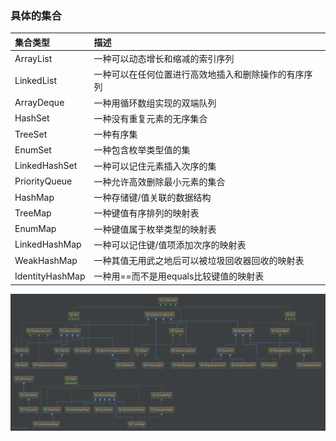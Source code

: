 ### 具体的集合

| 集合类型 | 描述 |
| :--- | :--- |
| ArrayList | 一种可以动态增长和缩减的索引序列  |
| LinkedList | 一种可以在任何位置进行高效地插入和删除操作的有序序列  |
| ArrayDeque | 一种用循环数组实现的双端队列  |
| HashSet | 一种没有重复元素的无序集合  |
| TreeSet | 一种有序集  |
| EnumSet | 一种包含枚举类型值的集  |
| LinkedHashSet | 一种可以记住元素插入次序的集  |
| PriorityQueue | 一种允许高效删除最小元素的集合  |
| HashMap | 一种存储键/值关联的数据结构  |
| TreeMap | 一种键值有序排列的映射表  |
| EnumMap | 一种键值属于枚举类型的映射表  |
| LinkedHashMap | 一种可以记住键/值项添加次序的映射表  |
| WeakHashMap | 一种其值无用武之地后可以被垃圾回收器回收的映射表  |
| IdentityHashMap | 一种用==而不是用equals比较键值的映射表  |

![collection](../img/collection.png)

